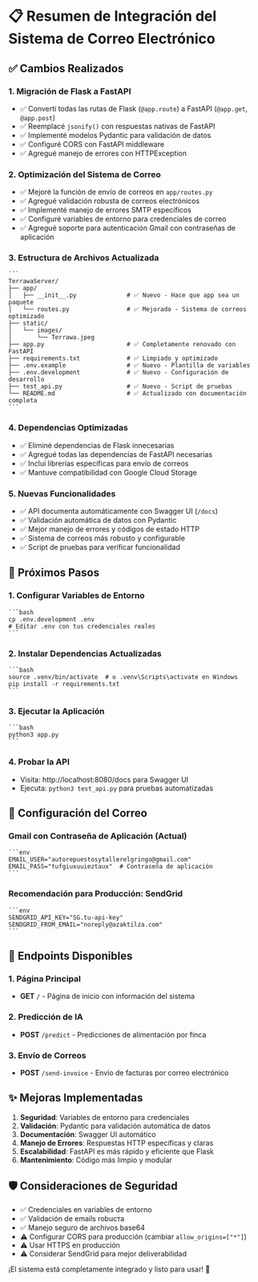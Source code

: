 # 📋 Resumen de Integración del Sistema de Correo Electrónico

## ✅ Cambios Realizados

### 1. **Migración de Flask a FastAPI**

- ✅ Convertí todas las rutas de Flask (`@app.route`) a FastAPI (`@app.get`, `@app.post`)
- ✅ Reemplacé `jsonify()` con respuestas nativas de FastAPI
- ✅ Implementé modelos Pydantic para validación de datos
- ✅ Configuré CORS con FastAPI middleware
- ✅ Agregué manejo de errores con HTTPException

### 2. **Optimización del Sistema de Correo**

- ✅ Mejoré la función de envío de correos en `app/routes.py`
- ✅ Agregué validación robusta de correos electrónicos
- ✅ Implementé manejo de errores SMTP específicos
- ✅ Configuré variables de entorno para credenciales de correo
- ✅ Agregué soporte para autenticación Gmail con contraseñas de aplicación

### 3. **Estructura de Archivos Actualizada**

    ```
    TerrawaServer/
    ├── app/
    │   ├── __init__.py              # ✅ Nuevo - Hace que app sea un paquete
    │   └── routes.py                # ✅ Mejorado - Sistema de correos optimizado
    ├── static/
    │   └── images/
    │       └── Terrawa.jpeg
    ├── app.py                       # ✅ Completamente renovado con FastAPI
    ├── requirements.txt             # ✅ Limpiado y optimizado
    ├── .env.example                 # ✅ Nuevo - Plantilla de variables
    ├── .env.development             # ✅ Nuevo - Configuración de desarrollo
    ├── test_api.py                  # ✅ Nuevo - Script de pruebas
    └── README.md                    # ✅ Actualizado con documentación completa
    ```

### 4. **Dependencias Optimizadas**

- ✅ Eliminé dependencias de Flask innecesarias
- ✅ Agregué todas las dependencias de FastAPI necesarias
- ✅ Incluí librerías específicas para envío de correos
- ✅ Mantuve compatibilidad con Google Cloud Storage

### 5. **Nuevas Funcionalidades**

- ✅ API documenta automáticamente con Swagger UI (`/docs`)
- ✅ Validación automática de datos con Pydantic
- ✅ Mejor manejo de errores y códigos de estado HTTP
- ✅ Sistema de correos más robusto y configurable
- ✅ Script de pruebas para verificar funcionalidad

## 🚀 Próximos Pasos

### 1. **Configurar Variables de Entorno**

    ```bash
    cp .env.development .env
    # Editar .env con tus credenciales reales
    ```

### 2. **Instalar Dependencias Actualizadas**

    ```bash
    source .venv/bin/activate  # o .venv\Scripts\activate en Windows
    pip install -r requirements.txt
    ```

### 3. **Ejecutar la Aplicación**

    ```bash
    python3 app.py
    ```

### 4. **Probar la API**

- Visita: http://localhost:8080/docs para Swagger UI
- Ejecuta: `python3 test_api.py` para pruebas automatizadas

## 📧 Configuración del Correo

### Gmail con Contraseña de Aplicación (Actual)

    ```env
    EMAIL_USER="autorepuestosytallerelgringo@gmail.com"
    EMAIL_PASS="tufgiuxuuieztaux"  # Contraseña de aplicación
    ```

### Recomendación para Producción: SendGrid

    ```env
    SENDGRID_API_KEY="SG.tu-api-key"
    SENDGRID_FROM_EMAIL="noreply@azaktilza.com"
    ```

## 🔧 Endpoints Disponibles

### 1. **Página Principal**

- **GET** `/` - Página de inicio con información del sistema

### 2. **Predicción de IA**

- **POST** `/predict` - Predicciones de alimentación por finca

### 3. **Envío de Correos**

- **POST** `/send-invoice` - Envío de facturas por correo electrónico

## ✨ Mejoras Implementadas

1. **Seguridad**: Variables de entorno para credenciales
2. **Validación**: Pydantic para validación automática de datos
3. **Documentación**: Swagger UI automático
4. **Manejo de Errores**: Respuestas HTTP específicas y claras
5. **Escalabilidad**: FastAPI es más rápido y eficiente que Flask
6. **Mantenimiento**: Código más limpio y modular

## 🛡️ Consideraciones de Seguridad

- ✅ Credenciales en variables de entorno
- ✅ Validación de emails robuста
- ✅ Manejo seguro de archivos base64
- ⚠️ Configurar CORS para producción (cambiar `allow_origins=["*"]`)
- ⚠️ Usar HTTPS en producción
- ⚠️ Considerar SendGrid para mejor deliverabilidad

¡El sistema está completamente integrado y listo para usar! 🎉
